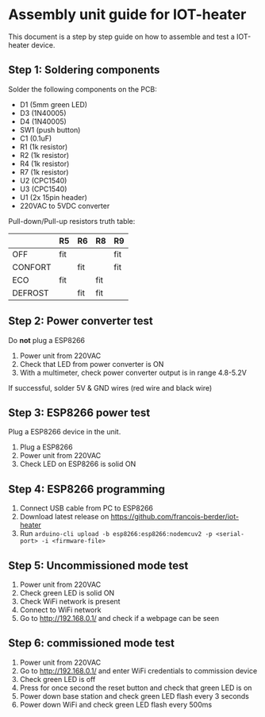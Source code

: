 # Assembly unit guide for IOT-heater

This document is a step by step guide on how to assemble and test a IOT-heater
device.

## Step 1: Soldering components

Solder the following components on the PCB:

- D1 (5mm green LED)
- D3 (1N40005)
- D4 (1N40005)
- SW1 (push button)
- C1 (0.1uF)
- R1 (1k resistor)
- R2 (1k resistor)
- R4 (1k resistor)
- R7 (1k resistor)
- U2 (CPC1540)
- U3 (CPC1540)
- U1 (2x 15pin header)
- 220VAC to 5VDC converter

Pull-down/Pull-up resistors truth table:

|         |  R5  |  R6  |  R8  |  R9  |
| ------- | ---- | ---- | ---- | ---- |
| OFF     |  fit |      |      |  fit |
| CONFORT |      |  fit |      |  fit |
| ECO     |  fit |      |  fit |      |
| DEFROST |      |  fit |  fit |      |

## Step 2: Power converter test

Do **not** plug a ESP8266

1. Power unit from 220VAC
2. Check that LED from power converter is ON
3. With a multimeter, check power converter output is in range 4.8-5.2V

If successful, solder 5V & GND wires (red wire and black wire)

## Step 3: ESP8266 power test

Plug a ESP8266 device in the unit.

1. Plug a ESP8266
2. Power unit from 220VAC
3. Check LED on ESP8266 is solid ON

## Step 4: ESP8266 programming

1. Connect USB cable from PC to ESP8266
2. Download latest release on https://github.com/francois-berder/iot-heater
3. Run `arduino-cli upload -b esp8266:esp8266:nodemcuv2 -p <serial-port> -i <firmware-file>`

## Step 5: Uncommissioned mode test

1. Power unit from 220VAC
2. Check green LED is solid ON
3. Check WiFi network is present
4. Connect to WiFi network
5. Go to http://192.168.0.1/ and check if a webpage can be seen

## Step 6: commissioned mode test

1. Power unit from 220VAC
2. Go to http://192.168.0.1/ and enter WiFi credentials to commission device
3. Check green LED is off
4. Press for once second the reset button and check that green LED is on
5. Power down base station and check green LED flash every 3 seconds
6. Power down WiFi and check green LED flash every 500ms

